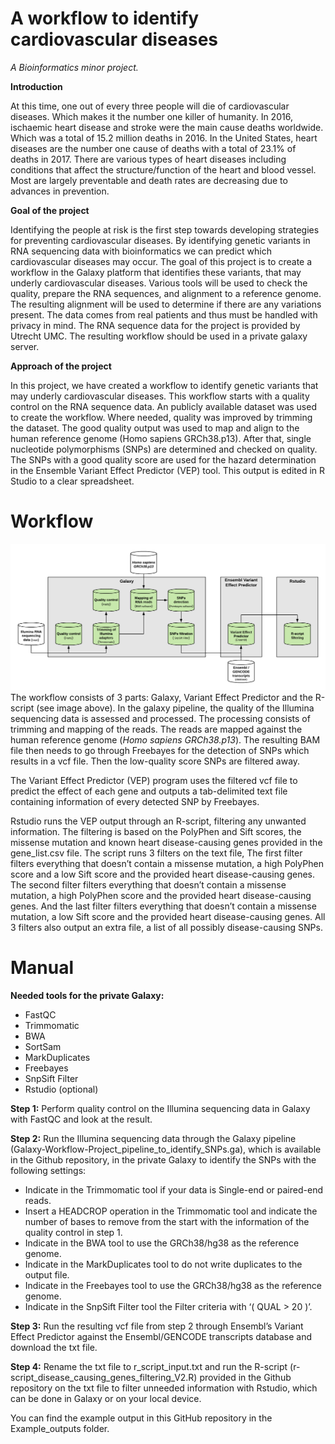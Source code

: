 # A workflow to identify cardiovascular diseases
*A Bioinformatics minor project.*



**Introduction**

At this time, one out of every three people will die of cardiovascular diseases. Which makes it the number one killer of humanity. In 2016, ischaemic heart disease and stroke were the main cause deaths worldwide. Which was a total of 15.2 million deaths in 2016. In the United States, heart diseases are the number one cause of deaths with a total of 23.1% of deaths in 2017. There are various types of heart diseases including conditions that affect the structure/function of the heart and blood vessel. Most are largely preventable and death rates are decreasing due to advances in prevention.

**Goal of the project**

Identifying the people at risk is the first step towards developing strategies for preventing cardiovascular diseases. By identifying genetic variants in RNA sequencing data with bioinformatics we can predict which cardiovascular diseases may occur. The goal of this project is to create a workflow in the Galaxy platform that identifies these variants, that may underly cardiovascular diseases. Various tools will be used to check the quality, prepare the RNA sequences, and alignment to a reference genome. The resulting alignment will be used to determine if there are any variations present. The data comes from real patients and thus must be handled with privacy in mind. The RNA sequence data for the project is provided by Utrecht UMC. The resulting workflow should be used in a private galaxy server. 

**Approach of the project**

In this project, we have created a workflow to identify genetic variants that may underly cardiovascular diseases. This workflow starts with a quality control on the RNA sequence data. An publicly available dataset was used to create the workflow. Where needed, quality was improved by trimming the dataset. The good quality output was used to map and align to the human reference genome (Homo sapiens GRCh38.p13). After that, single nucleotide polymorphisms (SNPs) are determined and checked on quality. The SNPs with a good quality score are used for the hazard determination in the Ensemble Variant Effect Predictor (VEP) tool. This output is edited in R Studio to a clear spreadsheet. 



# Workflow
![](Flowchart.png)
The workflow consists of 3 parts: Galaxy, Variant Effect Predictor and the R-script (see image above). 
In the galaxy pipeline, the quality of the Illumina sequencing data is assessed and processed. The processing consists of trimming and mapping of the reads. The reads are mapped against the human reference genome (*Homo sapiens GRCh38.p13*).  The resulting BAM file then needs to go through Freebayes for the detection of SNPs which results in a vcf file. Then the low-quality score SNPs are filtered away.

The Variant Effect Predictor (VEP) program uses the filtered vcf file to predict the effect of each gene and outputs a tab-delimited text file containing information of every detected SNP by Freebayes. 

Rstudio runs the VEP output through an R-script, filtering any unwanted information. The filtering is based on the PolyPhen and Sift scores, the missense mutation and known heart disease-causing genes provided in the gene_list.csv file. The script runs 3 filters on the text file, The first filter filters everything that doesn’t contain a missense mutation, a high PolyPhen score and a low Sift score and the provided heart disease-causing genes. The second filter filters everything that doesn’t contain a missense mutation, a high PolyPhen score and the provided heart disease-causing genes. And the last filter filters everything that doesn’t contain a missense mutation, a low Sift score and the provided heart disease-causing genes.
All 3 filters also output an extra file, a list of all possibly disease-causing SNPs.

# Manual
**Needed tools for the private Galaxy:**
 - FastQC
 - Trimmomatic
 - BWA
 - SortSam
 - MarkDuplicates
 - Freebayes
 - SnpSift Filter
 - Rstudio (optional)

**Step 1:**
Perform quality control on the Illumina sequencing data in Galaxy with FastQC and look at the result.

**Step 2:**
Run the  Illumina sequencing data through the Galaxy pipeline (Galaxy-Workflow-Project_pipeline_to_identify_SNPs.ga), which is available in the Github repository, in the private Galaxy to identify the SNPs with the following settings:
 - Indicate in the Trimmomatic tool if your data is Single-end or paired-end reads.
 - Insert a HEADCROP operation in the Trimmomatic tool and indicate the number of bases to remove from the start with the information of the quality control in step 1.
 - Indicate in the BWA tool to use the GRCh38/hg38 as the reference genome.
 - Indicate in the MarkDuplicates tool to do not write duplicates to the output file.
 - Indicate in the Freebayes tool to use the GRCh38/hg38 as the reference genome.
 - Indicate in the SnpSift Filter tool the Filter criteria with ‘( QUAL > 20 )’.

**Step 3:**
Run the resulting vcf file from step 2 through Ensembl’s Variant Effect Predictor against the Ensembl/GENCODE transcripts database and download the txt file.

**Step 4:**
Rename the txt file to r_script_input.txt and run the R-script (r-script_disease_causing_genes_filtering_V2.R) provided in the Github repository on the txt file to filter unneeded information with Rstudio, which can be done in Galaxy or on your local device. 


You can find the example output in this GitHub repository in the Example_outputs folder.

